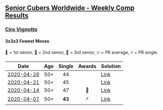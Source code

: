 <style>table {white-space: nowrap;}</style>

## [Senior Cubers Worldwide - Weekly Comp Results](/scw-comp/results/)
### [Ciro Vignotto](../ciro_vignotto.md)
#### 3x3x3 Fewest Moves

🥇 = 1st senior, 🥈 = 2nd senior, 🥉 = 3rd senior, 🔥 = PR average, ⚡ = PR single.

| Date | Age | Single | Awards | Solution |
| :--: | :--: | :--: | :--: | :-- |
| [2020-04-28](../../results/333fm/2020-04-28.md) | 50+ | 44 |  | [Link](https://www.facebook.com/events/339284923718995/permalink/339353070378847/) |
| [2020-04-21](../../results/333fm/2020-04-21.md) | 50+ | 45 |  | [Link](https://www.facebook.com/events/573932290186676/permalink/574044070175498/) |
| [2020-04-14](../../results/333fm/2020-04-14.md) | 50+ | 47 | 🥉 | [Link](https://www.facebook.com/events/1537311246473343/permalink/1537476063123528/) |
| [2020-04-07](../../results/333fm/2020-04-07.md) | 50+ | **43** | ⚡ | [Link](https://www.facebook.com/events/253518435802861/permalink/253716005783104/) |


<!-- Global site tag (gtag.js) - Google Analytics -->
<script async src="https://www.googletagmanager.com/gtag/js?id=UA-86348435-3"></script>
<script>window.dataLayer = window.dataLayer || []; function gtag() {dataLayer.push(arguments);} gtag('js', new Date()); gtag('config', 'UA-86348435-3');</script>
